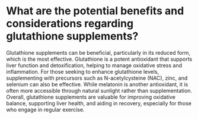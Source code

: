 # What are the potential benefits and considerations regarding glutathione supplements?

Glutathione supplements can be beneficial, particularly in its reduced form, which is the most effective. Glutathione is a potent antioxidant that supports liver function and detoxification, helping to manage oxidative stress and inflammation. For those seeking to enhance glutathione levels, supplementing with precursors such as N-acetylcysteine (NAC), zinc, and selenium can also be effective. While melatonin is another antioxidant, it is often more accessible through natural sunlight rather than supplementation. Overall, glutathione supplements are valuable for improving oxidative balance, supporting liver health, and aiding in recovery, especially for those who engage in regular exercise.